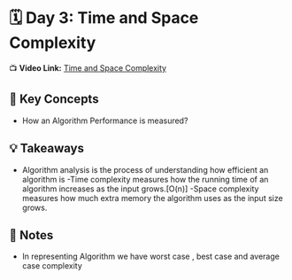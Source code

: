 # 🗓️ Day 3: Time and Space Complexity

📺 **Video Link:** [Time and Space Complexity](https://youtu.be/Fo2Qnw5pMGo?si=ZHuu80snvFhWhO7s)

## 🧠 Key Concepts
- How an Algorithm Performance is measured?


## 💡 Takeaways
- Algorithm analysis is the process of understanding how efficient an algorithm is
-Time complexity measures how the running time of an algorithm increases as the input grows.[O(n)]
-Space complexity measures how much extra memory the algorithm uses as the input size grows.



## 📝 Notes
- In representing Algorithm we have worst case , best case and average case complexity 